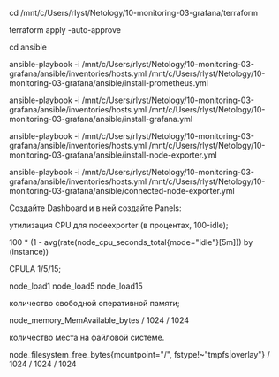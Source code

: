 cd /mnt/c/Users/rlyst/Netology/10-monitoring-03-grafana/terraform

terraform apply -auto-approve

cd ansible

ansible-playbook -i /mnt/c/Users/rlyst/Netology/10-monitoring-03-grafana/ansible/inventories/hosts.yml /mnt/c/Users/rlyst/Netology/10-monitoring-03-grafana/ansible/install-prometheus.yml

ansible-playbook -i /mnt/c/Users/rlyst/Netology/10-monitoring-03-grafana/ansible/inventories/hosts.yml /mnt/c/Users/rlyst/Netology/10-monitoring-03-grafana/ansible/install-grafana.yml

ansible-playbook -i /mnt/c/Users/rlyst/Netology/10-monitoring-03-grafana/ansible/inventories/hosts.yml /mnt/c/Users/rlyst/Netology/10-monitoring-03-grafana/ansible/install-node-exporter.yml

ansible-playbook -i /mnt/c/Users/rlyst/Netology/10-monitoring-03-grafana/ansible/inventories/hosts.yml /mnt/c/Users/rlyst/Netology/10-monitoring-03-grafana/ansible/connected-node-exporter.yml

Создайте Dashboard и в ней создайте Panels:

утилизация CPU для nodeexporter (в процентах, 100-idle);

100 * (1 - avg(rate(node_cpu_seconds_total{mode="idle"}[5m])) by (instance))

CPULA 1/5/15;

node_load1 node_load5 node_load15

количество свободной оперативной памяти;

node_memory_MemAvailable_bytes / 1024 / 1024

количество места на файловой системе.

node_filesystem_free_bytes{mountpoint="/", fstype!~"tmpfs|overlay"} / 1024 / 1024 / 1024
